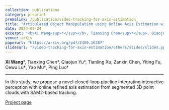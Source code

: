 ```yaml
---
collection: publications
category: preprint
premalink: /publication/video-tracking-for-axis-estimation
title: "Articulated Object Manipulation using Online Axis Estimation with SAM2-Based Tracking"
date: 2024-09-24
excerpt: "<b>Xi Wang<sup>*</sup></b>, Tianxing Chen<sup>*</sup>, Qiaojun Yu<sup>*</sup>, Tianling Xu, Zanxin Chen, Yiting Fu, Cewu Lu†, Yao Mu†, Ping Luo†"
venue: arXiv
paperurl: "https://arxiv.org/pdf/2409.16287"
slidesurl: "/video-tracking-for-axis-estimation/others/slides/slides.pptx"
---
```


**Xi Wang**\*, Tianxing Chen\*, Qiaojun Yu\*, Tianling Xu, Zanxin Chen, Yiting Fu, Cewu Lu†, Yao Mu†, Ping Luo†

---

In this study, we propose a novel closed-loop pipeline integrating interactive perception with online refined axis estimation from segmented 3D point clouds with SAM2-based tracking.

[Project page](https://hytidel.github.io/video-tracking-for-axis-estimation/)

